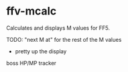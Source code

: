 # ffv-mcalc
Calculates and displays M values for FF5.

TODO:
"next M at" for the rest of the M values
- pretty up the display

boss HP/MP tracker
